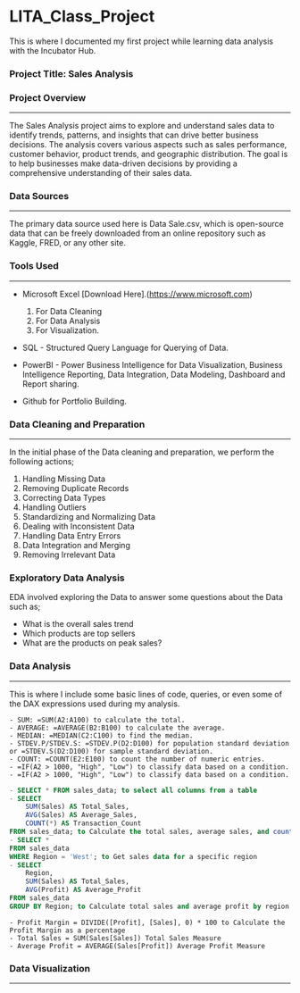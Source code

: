 # LITA_Class_Project

This is where I documented my first project while learning data analysis with the Incubator Hub.

### Project Title: Sales Analysis

### Project Overview
---
The Sales Analysis project aims to explore and understand sales data to identify trends, patterns, and insights that can drive better business decisions. The analysis covers various aspects such as sales performance, customer behavior, product trends, and geographic distribution. The goal is to help businesses make data-driven decisions by providing a comprehensive understanding of their sales data.

### Data Sources
---
The primary data source used here is Data Sale.csv, which is open-source data that can be freely downloaded from an online repository such as Kaggle, FRED, or any other site.

### Tools Used
---
- Microsoft Excel [Download Here].(https://www.microsoft.com)
    1. For Data Cleaning
    2. For Data Analysis
    3. For Visualization.
      
- SQL - Structured Query Language for Querying of Data.
- PowerBI - Power Business Intelligence for Data Visualization, Business Intelligence Reporting, Data Integration, Data Modeling, Dashboard and Report sharing.
- Github for Portfolio Building.

### Data Cleaning and Preparation
---
In the initial phase of the Data cleaning and preparation, we perform the following actions;
  1. Handling Missing Data
  2. Removing Duplicate Records
  3. Correcting Data Types
  4. Handling Outliers
  5. Standardizing and Normalizing Data
  6. Dealing with Inconsistent Data
  7. Handling Data Entry Errors
  8. Data Integration and Merging
  9. Removing Irrelevant Data

### Exploratory Data Analysis
EDA involved exploring the Data to answer some questions about the Data such as;
- What is the overall sales trend
- Which products are top sellers
- What are the products on peak sales?

### Data Analysis
---
This is where I include some basic lines of code, queries, or even some of the DAX expressions used during my analysis.

```Excel
- SUM: =SUM(A2:A100) to calculate the total.
- AVERAGE: =AVERAGE(B2:B100) to calculate the average.
- MEDIAN: =MEDIAN(C2:C100) to find the median.
- STDEV.P/STDEV.S: =STDEV.P(D2:D100) for population standard deviation or =STDEV.S(D2:D100) for sample standard deviation.
- COUNT: =COUNT(E2:E100) to count the number of numeric entries.
- =IF(A2 > 1000, "High", "Low") to classify data based on a condition.
- =IF(A2 > 1000, "High", "Low") to classify data based on a condition.
```

```SQL
- SELECT * FROM sales_data; to select all columns from a table
- SELECT 
    SUM(Sales) AS Total_Sales,
    AVG(Sales) AS Average_Sales,
    COUNT(*) AS Transaction_Count
FROM sales_data; to Calculate the total sales, average sales, and count of transactions
- SELECT *
FROM sales_data
WHERE Region = 'West'; to Get sales data for a specific region
- SELECT 
    Region, 
    SUM(Sales) AS Total_Sales, 
    AVG(Profit) AS Average_Profit
FROM sales_data
GROUP BY Region; to Calculate total sales and average profit by region
```

```PowerBI
- Profit Margin = DIVIDE([Profit], [Sales], 0) * 100 to Calculate the Profit Margin as a percentage
- Total Sales = SUM(Sales[Sales]) Total Sales Measure
- Average Profit = AVERAGE(Sales[Profit]) Average Profit Measure
```

### Data Visualization
---

